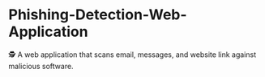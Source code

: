 # Phishing-Detection-Web-Application
 🕵️ A web application that scans email, messages, and website link against malicious software.
